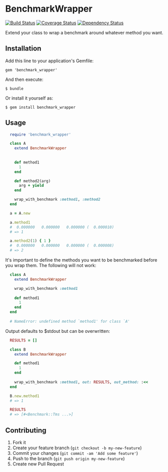# BenchmarkWrapper
[![Build Status](https://travis-ci.org/LFDM/benchmark_wrapper.png)](https://travis-ci.org/LFDM/benchmark_wrapper)
[![Coverage Status](https://coveralls.io/repos/LFDM/benchmark_wrapper/badge.png)](https://coveralls.io/r/LFDM/benchmark_wrapper)
[![Dependency Status](https://gemnasium.com/LFDM/benchmark_wrapper.png)](https://gemnasium.com/LFDM/benchmark_wrapper)

Extend your class to wrap a benchmark around whatever method you want.

## Installation

Add this line to your application's Gemfile:

    gem 'benchmark_wrapper'

And then execute:

    $ bundle

Or install it yourself as:

    $ gem install benchmark_wrapper

## Usage

```ruby
  require 'benchmark_wrapper'

  class A
    extend BenchmarkWrapper
    
    
    def method1
      1
    end

    def method2(arg)
      arg + yield
    end

    wrap_with_benchmark :method1, :method2
  end

  a = A.new

  a.method1
  #  0.000000   0.000000   0.000000 (  0.000010)
  # => 1

  a.method2(1) { 1 }
  #  0.000000   0.000000   0.000000 (  0.000008)
  # => 2
```

It's important to define the methods you want to be benchmarked before
you wrap them. The following will not work:

```ruby
  class A
    extend BenchmarkWrapper

    wrap_with_benchmark :method1
    
    def method1
      1
    end
  end
  
  # NameError: undefined method `method1' for class `A'
```

Output defaults to $stdout but can be overwritten:

```ruby
  RESULTS = []

  class B
    extend BenchmarkWrapper

    def method1
      1
    end
   
    wrap_with_benchmark :method1, out: RESULTS, out_method: :<<
  end

  B.new.method1
  # => 1

  RESULTS
  # => [#<Benchmark::Tms ...>]
```

## Contributing

1. Fork it
2. Create your feature branch (`git checkout -b my-new-feature`)
3. Commit your changes (`git commit -am 'Add some feature'`)
4. Push to the branch (`git push origin my-new-feature`)
5. Create new Pull Request
